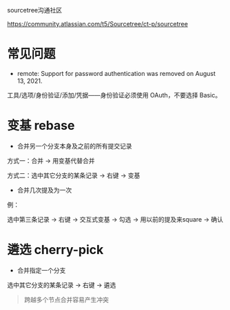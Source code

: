 sourcetree沟通社区

https://community.atlassian.com/t5/Sourcetree/ct-p/sourcetree



# 常见问题

- remote: Support for password authentication was removed on August 13, 2021. 

工具/选项/身份验证/添加/凭据——身份验证必须使用 OAuth，不要选择 Basic。



# 变基 rebase

- 合并另一个分支本身及之前的所有提交记录

方式一：合并 -> 用变基代替合并

方式二：选中其它分支的某条记录 -> 右键 -> 变基

- 合并几次提及为一次

例：

选中第三条记录 -> 右键 -> 交互式变基 -> 勾选 -> 用以前的提及来square -> 确认



# 遴选 cherry-pick

- 合并指定一个分支

选中其它分支的某条记录 -> 右键 -> 遴选

> 跨越多个节点合并容易产生冲突